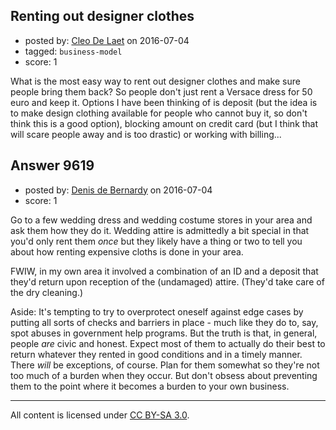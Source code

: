 ## Renting out designer clothes

- posted by: [Cleo De Laet](https://stackexchange.com/users/8754438/cleo-de-laet) on 2016-07-04
- tagged: `business-model`
- score: 1

What is the most easy way to rent out designer clothes and make sure people bring them back? So people don't just rent a Versace dress for 50 euro and keep it. Options I have been thinking of is deposit (but the idea is to make design clothing available for people who cannot buy it, so don't think this is a good option), blocking amount on credit card (but I think that will scare people away and is too drastic) or working with billing...


## Answer 9619

- posted by: [Denis de Bernardy](https://stackexchange.com/users/182468/denis-de-bernardy) on 2016-07-04
- score: 1

Go to a few wedding dress and wedding costume stores in your area and ask them how they do it. Wedding attire is admittedly a bit special in that you'd only rent them _once_ but they likely have a thing or two to tell you about how renting expensive cloths is done in your area.

FWIW, in my own area it involved a combination of an ID and a deposit that they'd return upon reception of the (undamaged) attire. (They'd take care of the dry cleaning.)

Aside: It's tempting to try to overprotect oneself against edge cases by putting all sorts of checks and barriers in place - much like they do to, say, spot abuses in government help programs. But the truth is that, in general, people _are_ civic and honest. Expect most of them to actually do their best to return whatever they rented in good conditions and in a timely manner. There _will_ be exceptions, of course. Plan for them somewhat so they're not too much of a burden when they occur. But don't obsess about preventing them to the point where it becomes a burden to your own business.



---

All content is licensed under [CC BY-SA 3.0](https://creativecommons.org/licenses/by-sa/3.0/).
